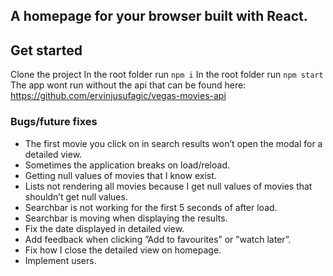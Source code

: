 
## A homepage for your browser built with React.

## Get started
Clone the project
In the root folder run `npm i`
In the root folder run `npm start`
The app wont run without the api that can be found here: https://github.com/ervinjusufagic/vegas-movies-api

### Bugs/future fixes
* The first movie you click on in search results won’t open the modal for a detailed view.
* Sometimes the application breaks on load/reload.
* Getting null values of movies that I know exist.
* Lists not rendering all movies because I get null values of movies that shouldn’t get null values.
* Searchbar is not working for the first 5 seconds of after load.
* Searchbar is moving when displaying the results.
* Fix the date displayed in detailed view.
* Add feedback when clicking ”Add to favourites” or ”watch later”.
* Fix how I close the detailed view on homepage.
* Implement users.
